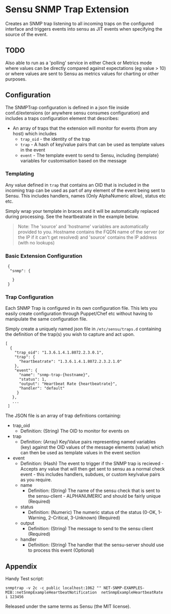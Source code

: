 # Sensu SNMP Trap Extension

Creates an SNMP trap listening to all incoming traps on the configured interface and triggers events into sensu as JIT events when specifying the source of the event.

## TODO

Also able to run as a 'polling' service in either Check or Metrics mode where values can be directly compared against expectations (eg value > 10)
or where values are sent to Sensu as metrics values for charting or other purposes.


## Configuration

The SNMPTrap configuration is defined in a json file inside conf.d/extensions (or anywhere sensu consumes configuration)
and includes a traps configuration element that describes:

* An array of traps that the extension will monitor for events (from any host) which includes
    * `trap_oid` - the identity of the trap
    * `trap` - A hash of key/value pairs that can be used as template values in the event
    * `event` - The template event to send to Sensu, including {template} variables for customisation based on the message


### Templating

Any value defined in `trap` that contains an OID that is included in the incoming trap can be used as part of any element of the
event being sent to Sensu. This includes handlers, names (Only AlphaNumeric allow), status etc etc.

Simply wrap your template in braces and it will be automatically replaced during processing. See the heartbeatrate in the example
below.

> Note: The 'source' and 'hostname' variables are automatically provided to you. Hostname contains the FQDN name of the server (or the IP if it 
> can't get resolved) and 'source' contains the IP address (with no lookups)

### Basic Extension Configuration


     {
      "snmp": {
 
       }
     }

### Trap Configuration

Each SNMP Trap is configured in its own configuration file. This lets you easily create configuration through Puppet/Chef etc without
having to manipulate the same configuration file.

Simply create a uniquely named json file in `/etc/sensu/traps.d` containing the definition of the trap(s) you wish to capture and
act upon.


    [
      {
        "trap_oid": "1.3.6.1.4.1.8072.2.3.0.1",
        "trap": {
          "heartbeatrate": "1.3.6.1.4.1.8072.2.3.2.1.0" 
        },
        "event": {
          "name": "snmp-trap-{hostname}",
          "status": 1,
          "output": "Heartbeat Rate {heartbeatrate}", 
          "handler": "default"
         }
       },
       ...
     ]

The JSON file is an array of trap definitions containing:

* trap_oid
  * Definition: (String) The OID to monitor for events on
* trap
  * Definition: (Array) Key/Value pairs representing named variables (key) against the OID values of the message elements (value)
    which can then be used as template values in the event section
* event
  * Definition: (Hash) The event to trigger if the SNMP trap is recieved - Accepts any value that will then get sent to sensu
    as a normal check event - this includes handlers, subdues, or custom key/value pairs as you require.
  * name
    * Definition: (String) The name of the sensu check that is sent to the sensu-client - ALPHANUMERIC and should be fairly unique (Required)
  * status
    * Definition: (Numeric) The numeric status of the status (0-OK, 1-Warning, 2-Critical, 3-Unknown) (Required)
  * output
    * Definition: (String) The message to send to the sensu client (Required)
  * handler
    * Definition: (String) The handler that the sensu-server should use to process this event (Optional)


## Appendix 

Handy Test script:

    snmptrap -v 2c -c public localhost:1062 "" NET-SNMP-EXAMPLES-MIB::netSnmpExampleHeartbeatNotification  netSnmpExampleHeartbeatRate i 123456


Released under the same terms as Sensu (the MIT license). 

